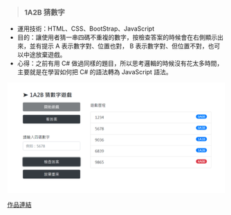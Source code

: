 > ### 1A2B 猜數字

* 運用技術：HTML、CSS、BootStrap、JavaScript
* 目的：讓使用者猜一串四碼不重複的數字，按檢查答案的時候會在右側顯示出來，並有提示 A 表示數字對、位置也對， B 表示數字對、但位置不對，也可以中途放棄遊戲。
* 心得：之前有用 C# 做過同樣的題目，所以思考邏輯的時候沒有花太多時間，主要就是在學習如何把 C# 的語法轉為 JavaScript 語法。

![Foo](https://raw.githubusercontent.com/paperhuang/BuildSchool-Front-End/master/Pictures/GuessNumberhtml.png "1A2B 猜數字")  

[作品連結](https://papersblog.azurewebsites.net/GuessNumber/)